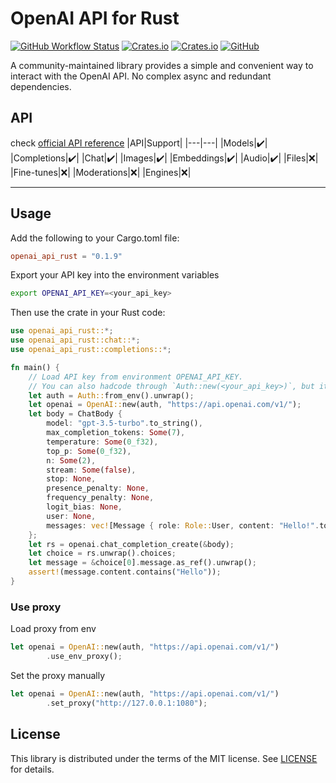 # OpenAI API for Rust

[![GitHub Workflow Status](https://img.shields.io/github/actions/workflow/status/openai-rs/openai-api/rust.yml?style=flat-square)](https://github.com/openai-rs/openai-api/actions)
[![Crates.io](https://img.shields.io/crates/v/openai_api_rust?style=flat-square)](https://crates.io/crates/openai_api_rust/versions)
[![Crates.io](https://img.shields.io/crates/d/openai_api_rust?style=flat-square)](https://crates.io/crates/openai_api_rust)
[![GitHub](https://img.shields.io/github/license/openai-rs/openai-api?style=flat-square)](https://github.com/openai-rs/openai-api/blob/main/LICENSE)

A community-maintained library provides a simple and convenient way to interact with the OpenAI API.
No complex async and redundant dependencies.

## API

check [official API reference](https://platform.openai.com/docs/api-reference)
|API|Support|
|---|---|
|Models|✔️|
|Completions|✔️|
|Chat|✔️|
|Images|✔️|
|Embeddings|✔️|
|Audio|✔️|
|Files|❌|
|Fine-tunes|❌|
|Moderations|❌|
|Engines|❌|
___

## Usage

Add the following to your Cargo.toml file:

```toml
openai_api_rust = "0.1.9"
```

Export your API key into the environment variables

```bash
export OPENAI_API_KEY=<your_api_key>
```

Then use the crate in your Rust code:

```rust
use openai_api_rust::*;
use openai_api_rust::chat::*;
use openai_api_rust::completions::*;

fn main() {
    // Load API key from environment OPENAI_API_KEY.
    // You can also hadcode through `Auth::new(<your_api_key>)`, but it is not recommended.
    let auth = Auth::from_env().unwrap();
    let openai = OpenAI::new(auth, "https://api.openai.com/v1/");
    let body = ChatBody {
        model: "gpt-3.5-turbo".to_string(),
        max_completion_tokens: Some(7),
        temperature: Some(0_f32),
        top_p: Some(0_f32),
        n: Some(2),
        stream: Some(false),
        stop: None,
        presence_penalty: None,
        frequency_penalty: None,
        logit_bias: None,
        user: None,
        messages: vec![Message { role: Role::User, content: "Hello!".to_string() }],
    };
    let rs = openai.chat_completion_create(&body);
    let choice = rs.unwrap().choices;
    let message = &choice[0].message.as_ref().unwrap();
    assert!(message.content.contains("Hello"));
}
```

### Use proxy

Load proxy from env

```rust
let openai = OpenAI::new(auth, "https://api.openai.com/v1/")
        .use_env_proxy();
```

Set the proxy manually

```rust
let openai = OpenAI::new(auth, "https://api.openai.com/v1/")
        .set_proxy("http://127.0.0.1:1080");
```

## License

This library is distributed under the terms of the MIT license. See [LICENSE](LICENSE) for details.
